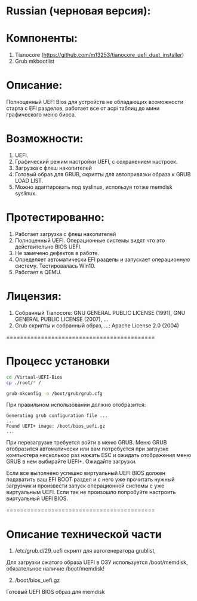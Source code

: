 # Russian (черновая версия): 



# Компоненты:
1. Tianocore (https://github.com/m13253/tianocore_uefi_duet_installer)
2. Grub mkbootlist


# Описание:

Полноценный UEFI Bios для устройств не обладающих возможности старта с EFI разделов, работает все от acpi таблиц до мини графического меню биоса.


# Возможности:

1. UEFI.
2. Графический режим настройки UEFI, с сохранением настроек.
3. Загрузка с флеш накопителей
4. Готовый образ для GRUB, скрипты для автопривязки образа к GRUB LOAD LIST.
5. Можно адаптировать под syslinux, используя тотже memdisk syslinux.

# Протестированно:

1. Работает загрузка с флеш накопителей
2. Полноценный UEFI. Операционные системы видят что это действительно BIOS UEFI.
3. Не замечено дефектов в работе.
4. Определяет автоматически EFI разделы и запускает операционную систему. Тестировалась Win10.
5. Работает в QEMU.

# Лицензия:
1. Собранный Tianocore: GNU GENERAL PUBLIC LICENSE (1991), GNU GENERAL PUBLIC LICENSE (2007), ...
2. Grub скрипты и собранный образ, ...: Apache License 2.0 (2004)

===========================================

# Процесс установки

```bash
cd /Virtual-UEFI-Bios
cp ./root/* /

grub-mkconfig -o /boot/grub/grub.cfg
```

При правильном использовании должно отобразится:

```
Generating grub configuration file ...
...
Found UEFI+ image: /boot/bios_uefi.gz
...
```

При перезагрузке требуется войти в меню GRUB. Меню GRUB отобразится автоматически или вам потребуется при загрузке компьютера несколькоо раз нажать ESC и ожидать отображения меню GRUB в нем выбирайте UEFI+. Ожидайте загрузки.

Если все выполнено успешно виртуальный UEFI BIOS должен подхватить ваш EFI BOOT раздел и с него уже прочитать нужный загрузчик и произвести запуск операционной системы с уже виртуальным UEFI. Если так не произошло попробуйте настроить виртуальный UEFI BIOS.

===========================================

# Описание технической части

1. /etc/grub.d/29_uefi скрипт для автогенератора grublist,

Для загрузки сжатого образа UEFI в ОЗУ используется /boot/memdisk, обязательное наличие /boot/memdisk!

2. /boot/bios_uefi.gz

Готовый UEFI BIOS образ для memdisk




